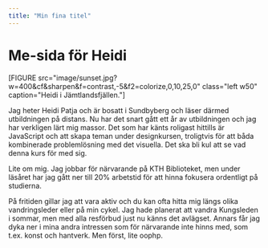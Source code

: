 ```yaml
---
title: "Min fina titel"
---
```

Me-sida för Heidi
=========================

[FIGURE src="image/sunset.jpg?w=400&cf&sharpen&f=contrast,-5&f2=colorize,0,10,25,0" class="left w50" caption="Heidi i Jämtlandsfjällen."]

Jag heter Heidi Patja och är bosatt i Sundbyberg och läser därmed utbildningen på distans. Nu har det snart gått ett år av utbildningen och jag har verkligen lärt mig massor. Det som har känts roligast hittills är JavaScript och att skapa teman under designkursen, troligtvis för att båda kombinerade problemlösning med det visuella. Det ska bli kul att se vad denna kurs för med sig.

Lite om mig. Jag jobbar för närvarande på KTH Biblioteket, men under läsåret har jag gått ner till 20% arbetstid för att hinna fokusera ordentligt på studierna.

På fritiden gillar jag att vara aktiv och du kan ofta hitta mig längs olika vandringsleder eller på min cykel. Jag hade planerat att vandra Kungsleden i sommar, men med alla resförbud just nu känns det avlägset. Annars får jag dyka ner i mina andra intressen som för närvarande inte hinns med, som t.ex. konst och hantverk. Men först, lite oophp.
